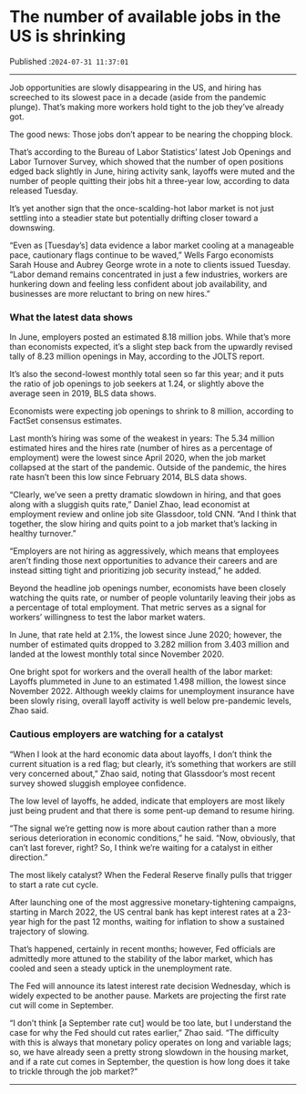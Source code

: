 # The number of available jobs in the US is shrinking

Published :`2024-07-31 11:37:01`

---

Job opportunities are slowly disappearing in the US, and hiring has screeched to its slowest pace in a decade (aside from the pandemic plunge). That’s making more workers hold tight to the job they’ve already got.

The good news: Those jobs don’t appear to be nearing the chopping block.

That’s according to the Bureau of Labor Statistics’ latest Job Openings and Labor Turnover Survey, which showed that the number of open positions edged back slightly in June, hiring activity sank, layoffs were muted and the number of people quitting their jobs hit a three-year low, according to data released Tuesday.

It’s yet another sign that the once-scalding-hot labor market is not just settling into a steadier state but potentially drifting closer toward a downswing.

“Even as [Tuesday’s] data evidence a labor market cooling at a manageable pace, cautionary flags continue to be waved,” Wells Fargo economists Sarah House and Aubrey George wrote in a note to clients issued Tuesday. “Labor demand remains concentrated in just a few industries, workers are hunkering down and feeling less confident about job availability, and businesses are more reluctant to bring on new hires.”

### What the latest data shows

In June, employers posted an estimated 8.18 million jobs. While that’s more than economists expected, it’s a slight step back from the upwardly revised tally of 8.23 million openings in May, according to the JOLTS report.

It’s also the second-lowest monthly total seen so far this year; and it puts the ratio of job openings to job seekers at 1.24, or slightly above the average seen in 2019, BLS data shows.

Economists were expecting job openings to shrink to 8 million, according to FactSet consensus estimates.

Last month’s hiring was some of the weakest in years: The 5.34 million estimated hires and the hires rate (number of hires as a percentage of employment) were the lowest since April 2020, when the job market collapsed at the start of the pandemic. Outside of the pandemic, the hires rate hasn’t been this low since February 2014, BLS data shows.

“Clearly, we’ve seen a pretty dramatic slowdown in hiring, and that goes along with a sluggish quits rate,” Daniel Zhao, lead economist at employment review and online job site Glassdoor, told CNN. “And I think that together, the slow hiring and quits point to a job market that’s lacking in healthy turnover.”

“Employers are not hiring as aggressively, which means that employees aren’t finding those next opportunities to advance their careers and are instead sitting tight and prioritizing job security instead,” he added.

Beyond the headline job openings number, economists have been closely watching the quits rate, or number of people voluntarily leaving their jobs as a percentage of total employment. That metric serves as a signal for workers’ willingness to test the labor market waters.

In June, that rate held at 2.1%, the lowest since June 2020; however, the number of estimated quits dropped to 3.282 million from 3.403 million and landed at the lowest monthly total since November 2020.

One bright spot for workers and the overall health of the labor market: Layoffs plummeted in June to an estimated 1.498 million, the lowest since November 2022. Although weekly claims for unemployment insurance have been slowly rising, overall layoff activity is well below pre-pandemic levels, Zhao said.

### Cautious employers are watching for a catalyst

“When I look at the hard economic data about layoffs, I don’t think the current situation is a red flag; but clearly, it’s something that workers are still very concerned about,” Zhao said, noting that Glassdoor’s most recent survey showed sluggish employee confidence.

The low level of layoffs, he added, indicate that employers are most likely just being prudent and that there is some pent-up demand to resume hiring.

“The signal we’re getting now is more about caution rather than a more serious deterioration in economic conditions,” he said. “Now, obviously, that can’t last forever, right? So, I think we’re waiting for a catalyst in either direction.”

The most likely catalyst? When the Federal Reserve finally pulls that trigger to start a rate cut cycle.

After launching one of the most aggressive monetary-tightening campaigns, starting in March 2022, the US central bank has kept interest rates at a 23-year high for the past 12 months, waiting for inflation to show a sustained trajectory of slowing.

That’s happened, certainly in recent months; however, Fed officials are admittedly more attuned to the stability of the labor market, which has cooled and seen a steady uptick in the unemployment rate.

The Fed will announce its latest interest rate decision Wednesday, which is widely expected to be another pause. Markets are projecting the first rate cut will come in September.

“I don’t think [a September rate cut] would be too late, but I understand the case for why the Fed should cut rates earlier,” Zhao said. “The difficulty with this is always that monetary policy operates on long and variable lags; so, we have already seen a pretty strong slowdown in the housing market, and if a rate cut comes in September, the question is how long does it take to trickle through the job market?”

---

